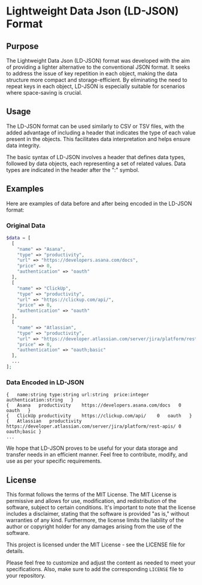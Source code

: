 # Lightweight Data Json (LD-JSON) Format

## Purpose

The Lightweight Data Json (LD-JSON) format was developed with the aim of providing a lighter alternative to the conventional JSON format. It seeks to address the issue of key repetition in each object, making the data structure more compact and storage-efficient. By eliminating the need to repeat keys in each object, LD-JSON is especially suitable for scenarios where space-saving is crucial.

## Usage

The LD-JSON format can be used similarly to CSV or TSV files, with the added advantage of including a header that indicates the type of each value present in the objects. This facilitates data interpretation and helps ensure data integrity.

The basic syntax of LD-JSON involves a header that defines data types, followed by data objects, each representing a set of related values. Data types are indicated in the header after the ":" symbol.



## Examples

Here are examples of data before and after being encoded in the LD-JSON format:

### Original Data

```php
$data = [
  [
    "name" => "Asana", 
    "type" => "productivity", 
    "url" => "https://developers.asana.com/docs", 
    "price" => 0,
    "authentication" => "oauth"
  ],
  [
    "name" => "ClickUp", 
    "type" => "productivity", 
    "url" => "https://clickup.com/api/", 
    "price" => 0, 
    "authentication" => "oauth"
  ],
  [
    "name" => "Atlassian", 
    "type" => "productivity", 
    "url" => "https://developer.atlassian.com/server/jira/platform/rest-apis/", 
    "price" => 0, 
    "authentication" => "oauth;basic"
  ],
  ...
];
```
### Data Encoded in LD-JSON

```ld-json
{	name:string	type:string	url:string	price:integer	authentication:string	}
{	Asana	productivity	https://developers.asana.com/docs	0	oauth	}
{	ClickUp	productivity	https://clickup.com/api/	0	oauth	}
{	Atlassian	productivity	https://developer.atlassian.com/server/jira/platform/rest-apis/	0	oauth;basic	}
...
```

We hope that LD-JSON proves to be useful for your data storage and transfer needs in an efficient manner. Feel free to contribute, modify, and use as per your specific requirements.

## License

This format follows the terms of the MIT License. The MIT License is permissive and allows for use, modification, and redistribution of the software, subject to certain conditions. It's important to note that the license includes a disclaimer, stating that the software is provided "as is," without warranties of any kind. Furthermore, the license limits the liability of the author or copyright holder for any damages arising from the use of the software.

This project is licensed under the MIT License - see the LICENSE file for details.

Please feel free to customize and adjust the content as needed to meet your specifications. Also, make sure to add the corresponding `LICENSE` file to your repository.
